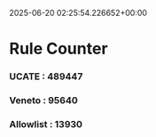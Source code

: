 2025-06-20 02:25:54.226652+00:00
# Rule Counter 
 ### UCATE : 489447

 ### Veneto : 95640

 ### Allowlist : 13930